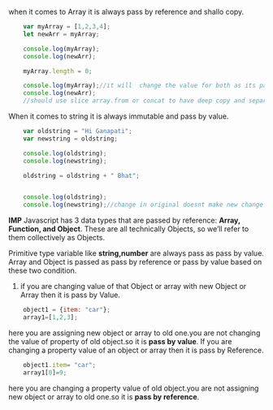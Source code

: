 when it comes to Array it is always pass by reference and shallo copy.
```javascript
    var myArray = [1,2,3,4];
    let newArr = myArray;

    console.log(myArray);
    console.log(newArr);

    myArray.length = 0;

    console.log(myArray);//it will  change the value for both as its passed by ference.
    console.log(newArr);
    //should use slice array.from or concat to have deep copy and separate memory location
```
When it comes to string it is always immutable and pass by value.
```javascript
    var oldstring = "Hi Ganapati";
    var newstring = oldstring;

    console.log(oldstring);
    console.log(newstring);

    oldstring = oldstring + " Bhat";


    console.log(oldstring);
    console.log(newstring);//change in original doesnt make new change as its passed by value
```
**IMP**
Javascript has 3 data types that are passed by reference: **Array, Function, and Object**. These are all technically Objects, so we’ll refer to them collectively as Objects.

Primitive type variable like **string,number** are always pass as pass by value.
Array and Object is passed as pass by reference or pass by value based on these two condition.

1. if you are changing value of that Object or array with new Object or Array then it is pass by
   Value.

```javascript
    object1 = {item: "car"};
    array1=[1,2,3];
```
here you are assigning new object or array to old one.you are not changing the value of property of old object.so it is **pass by value**.
If you are changing a property value of an object or array then it is pass by Reference.
```javascript   
    object1.item= "car";
    array1[0]=9;
```
here you are changing a property value of old object.you are not assigning new object or array to old one.so it is **pass by reference**.
